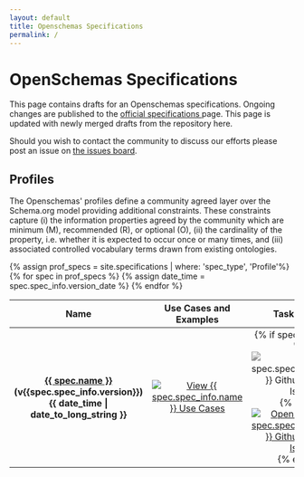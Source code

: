 ```yaml
---
layout: default
title: Openschemas Specifications
permalink: /
---
```

<h1>OpenSchemas Specifications</h1>

<p>This page contains drafts for an Openschemas specifications. Ongoing changes are published to the <a href="https://openschemas.github.io/specifications">official specifications </a> page. This page is updated with newly merged drafts from
the repository here. </p>
<p>Should you wish to contact the community to discuss our efforts please post an issue on <a href="https://www.github.com/openschemas/openschemas.github.io/issues" itemprop="email">the issues board</a>.</p>

<h2>Profiles</h2>

<p>The Openschemas' profiles define a community agreed layer over the Schema.org model providing additional constraints. These constraints capture (i) the information properties agreed by the community which are minimum (M), recommended (R), or optional (O), (ii) the cardinality of the property, i.e. whether it is expected to occur once or many times, and (iii) associated controlled vocabulary terms drawn from existing ontologies. </p>

<div class="bioschemas-spec-list-wrapper">
  <table class="bioschemas_spec_list" style="width: 100%; margin-left: auto; margin-right: auto; text-align: center;">
      <thead>
      <tr>
      <th>Name</th>
      <th style="text-align: center;">Use Cases and Examples</th>
      <th style="text-align: center;">Task &amp; Issues</th>
      </tr>
      </thead>
      <tbody>
      {% assign prof_specs = site.specifications | where: 'spec_type', 'Profile'%}
      {% for spec in prof_specs %}
      <tr>
          {% assign date_time = spec.spec_info.version_date %}
          <th><a href="{{ site.github.url }}/specifications/{{ spec.name }}/" title="{{ spec.spec_info.subtitle }}">{{ spec.name }}</a><br />(v{{spec.spec_info.version}})<br />{{ date_time | date_to_long_string }}</th>
          <td class="spec_links">
            <a href="{{ spec.use_cases_url }}">
            <img src="https://openschemas.github.io/assets/images/use_case_spec.png" alt="View {{ spec.spec_info.name }} Use Cases"></a>
          </td>
          <td class="spec_links">
            {% if spec.gh_tasks == '' %}
            <a>
            <img src="https://openschemas.github.io/assets/images/specs_tasks.png" alt="{{ spec.spec_info.property }} Github Tasks or Issues" style="filter: grayscale(100%);">
            </a>
            {% else %}
            <a href="{{ spec.gh_tasks }}" target="_blank">
            <img src="https://openschemas.github.io/assets/images/specs_tasks.png" alt="Open Schemas {{ spec.spec_info.property }} Github Tasks or Issues">
            </a>
            {% endif %}
          </td>
      </tr>
      {% endfor %}
      </tbody>
  </table>
</div>
